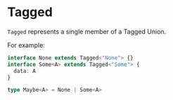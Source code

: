 # Tagged

`Tagged` represents a single member of a Tagged Union.

For example:
```ts
interface None extends Tagged<"None"> {}
interface Some<A> extends Tagged<"Some"> {
  data: A
}

type Maybe<A> = None | Some<A>
```